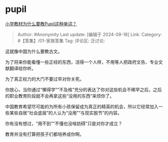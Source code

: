 # pupil
[小学教材为什么要教Pupil这种单词？](https://www.zhihu.com/question/606019012/answer/3628305782)

> Author: #Anonymity
> Last update: [编辑于 2024-09-18]
> Link:
> Category: #【答集】/01-家族答集 
> Tag: 
> 评论区:
> 泛讨论:

这就像中国为什么要教古文。

为了将来你能看懂一些正经的东西，活得一个人样，不用等人把政府文告、专业文献翻译给你听。

为了真正权力的大门不要过早对你关死。

你放心，当你通过“懒得学”“不及格”充分的表达了你对这些机会不稀罕之后，之后的职业教育阶段就不会再拿这些“没用的东西”来烦你了。

中国教育希望尽可能的为所有小孩保留成为真正的精英的机会，所以它经常加入一些某些自居“社会底层”的人认为“没用”“与现实脱节”的内容。

你有没有想过，“用不到”“不懂也没啥妨碍”只是对你才成立？

教育并没有打算把孩子们都培养成你啊。